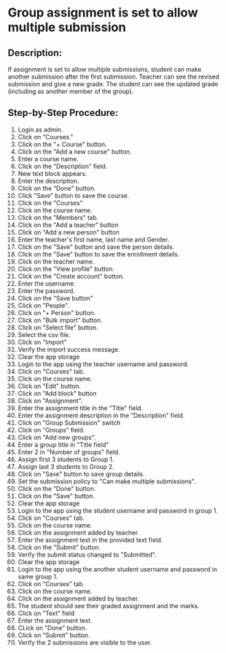# Group assignment is set to allow multiple submission

## Description:

If assignment is set to allow multiple submissions, student can make another submission after the first submission. Teacher can see the revised submission and give a new grade. The student can see the updated grade (including as another member of the group).

## Step-by-Step Procedure:

1. Login as admin.
2. Click on "Courses."
3. Click on the "+ Course" button.
4. Click on the "Add a new course" button.
5. Enter a course name.
6. Click on the "Description" field.
7. New text block appears.
8. Enter the description.
9. Click on the "Done" button.
10. Click "Save" button to save the course.
11. Click on the "Courses"
12. Click on the course name.
13. Click on the "Members" tab.
14. Click on the "Add a teacher" button
15. Click on "Add a new person" button
16. Enter the teacher's first name, last name and Gender.
17. Click on the "Save" button and save the person details.
18. Click on the "Save" button to save the enrollment details.
19. Click on the teacher name.
20. Click on the "View profile" button.
21. Click on the "Create account" button.
22. Enter the username.
23. Enter the password.
24. Click on the "Save button"
25. Click on "People".
26. Click on "+ Person" button.
27. Click on "Bulk import" button.
28. Click on "Select file" button.
29. Select the csv file.
30. Click on "Import"
31. Verify the import success message.
32. Clear the app storage
33. Login to the app using the teacher username and password.
34. Click on "Courses" tab.
35. Click on the course name.
36. Click on "Edit" button.
37. Click on "Add block" button
38. Click on "Assignment".
39. Enter the assignment title in the "Title" field.
40. Enter the assignment description in the "Description" field.
41. Click on "Group Submission" switch
42. Click on "Groups" field.
43. Click on "Add new groups".
44. Enter a group title in "Title field"
45. Enter 2 in "Number of groups" field.
46. Assign first 3 students to Group 1.
47. Assign last 3 students to Group 2.
48. Click on "Save" button to save group details.
49. Set the submission policy to "Can make multiple submissions".
50. Click on the "Done" button.
51. Click on the "Save" button.
52. Clear the app storage
53. Login to the app using the student username and password in group 1.
54. Click on "Courses" tab.
55. Click on the course name.
56. Click on the assignment added by teacher.
57. Enter the assignment text in the provided text field.
58. Click on the "Submit" button.
59. Verify the submit status changed to "Submitted".
60. Clear the app storage
61. Login to the app using the another student username and password in same group 1.
62. Click on "Courses" tab.
63. Click on the course name.
64. Click on the assignment added by teacher. 
65. The student should see their graded assignment and the marks. 
66. Click on "Text" field 
67. Enter the assignment text. 
68. CLick on "Done" button. 
69. Click on "Submit" button. 
70. Verify the 2 submissions are visible to the user.